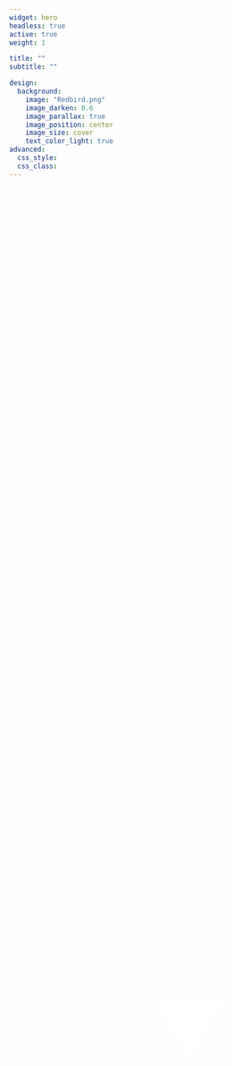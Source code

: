 ```yaml
---
widget: hero
headless: true
active: true
weight: 1

title: ""
subtitle: ""

design:
  background:
    image: "Redbird.png"
    image_darken: 0.6
    image_parallax: true
    image_position: center
    image_size: cover
    text_color_light: true
advanced:
  css_style:
  css_class:
---
```

<style>
  #background-container {
    position: relative;
    width: 100%;
    height: 40vh; /* 设置背景图高度为视口高度的40% */
    overflow: hidden;
  }

  #background-container::before {
    content: "";
    background: url('Redbird.png') center center / cover no-repeat;
    position: absolute;
    top: 0;
    left: 0;
    width: 100%;
    height: 100%;
    opacity: 0.6; /* 设置背景图的透明度 */
  }
  
  #dynamic-text-top {
    position: absolute;
    top: 40%;
    left: 50%;
    transform: translate(-50%, -50%);
    font-size: 4vh; /* 使用视口宽度单位 */
    color: white;
    text-align: center;
  }

  #dynamic-text-bottom {
    position: absolute;
    top: 90%;
    left: 50%;
    transform: translate(-50%, -50%);
    font-size: 2vh; /* 使用视口宽度单位 */
    color: white;
    text-align: center;
  }

  #scroll-down {
    position: absolute;
    bottom: 10px;
    left: 50%;
    transform: translateX(-50%);
    font-size: 3.5vh; /* 使用视口宽度单位 */
    color: white;
    text-align: center;
    cursor: pointer;
    animation: bounce 2s infinite;
  }

  @keyframes bounce {
    0%, 20%, 50%, 80%, 100% {
      transform: translateY(0);
    }
    40% {
      transform: translateY(-10px);
    }
    60% {
      transform: translateY(-5px);
    }
  }
</style>
<div id="background-container">
  <div id="dynamic-text-top"></div>
  <div id="dynamic-text-bottom"></div>
  <div id="scroll-down">&#x25BC;</div>
</div>
<script>
  const textsTop = ["Welcome to Pervasive Intelligence Lab (PEILab) 👋"];
  const textsBottom = ["Join Us on Our Journey in HKUST"];
  function typeText(elementId, texts, callback) {
    let count = 0;
    let index = 0;
    let currentText = '';
    let letter = '';
    (function type(){
      if (count === texts.length) {
        if (callback) callback();
        return;
      }
      currentText = texts[count];
      letter = currentText.slice(0, ++index);
      document.getElementById(elementId).textContent = letter;
      if (letter.length === currentText.length) {
        count++;
        index = 0;
        setTimeout(type, 1000);
      } else {
        setTimeout(type, 30);
      }
    }());
  }
  typeText('dynamic-text-top', textsTop, function() {
    typeText('dynamic-text-bottom', textsBottom);
  });
  document.getElementById('scroll-down').addEventListener('click', function () {
    window.scrollTo({
      top: window.innerHeight,
      behavior: 'smooth'
    });
  });
</script>